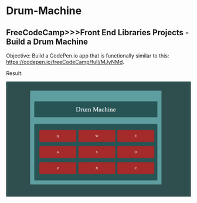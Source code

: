# Drum-Machine
## FreeCodeCamp>>>Front End Libraries Projects - Build a Drum Machine
Objective: Build a CodePen.io app that is functionally similar to this: https://codepen.io/freeCodeCamp/full/MJyNMd.

Result:

![result](Drum-Machine.png)
